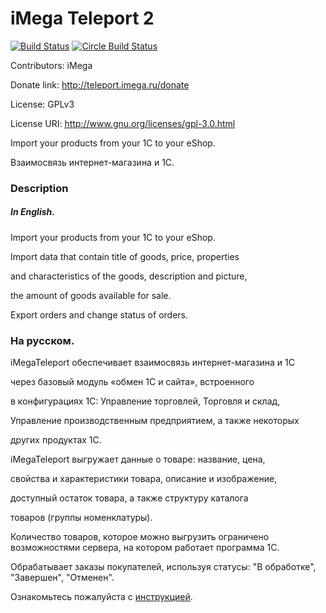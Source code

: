 # iMega Teleport 2

[![Build Status](https://travis-ci.org/iMega/teleport.svg?branch=master)](https://travis-ci.org/iMega/teleport)
[![Circle Build Status](https://circleci.com/gh/iMega/teleport.svg?style=shield)](https://circleci.com/gh/iMega/teleport)

Contributors: iMega

Donate link: http://teleport.imega.ru/donate

License: GPLv3

License URI: http://www.gnu.org/licenses/gpl-3.0.html

Import your products from your 1C to your eShop.

Взаимосвязь интернет-магазина и 1С.

### Description

##### In English.

Import your products from your 1C to your eShop.

Import data that contain title of goods, price, properties 

and characteristics of the goods, description and picture, 

the amount of goods available for sale.

Export orders and change status of orders.

### На русском.

iMegaTeleport обеспечивает взаимосвязь интернет-магазина и 1С 

через базовый модуль «обмен 1С и сайта», встроенного 

в конфигурациях 1С: Управление торговлей, Торговля и склад, 

Управление производственным предприятием, а также некоторых 

других продуктах 1С.

iMegaTeleport выгружает данные о товаре: название, цена, 

свойства и характеристики товара, описание и изображение, 

доступный остаток товара, а также структуру каталога 

товаров (группы номенклатуры).

Количество товаров, которое можно выгрузить ограничено 
возможностями сервера, на котором работает программа 1С.

Обрабатывает заказы покупателей, используя статусы: 
"В обработке", "Завершен", "Отменен".


Ознакомьтесь пожалуйста с [инструкцией](http://teleport.imega.ru/instructions).
